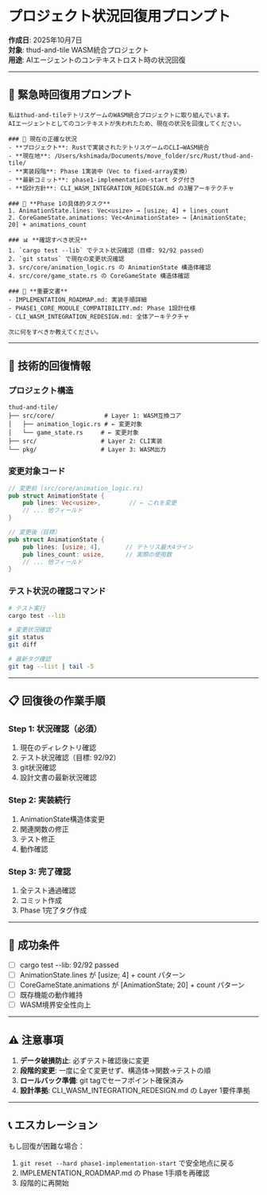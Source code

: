 # プロジェクト状況回復用プロンプト

**作成日**: 2025年10月7日  
**対象**: thud-and-tile WASM統合プロジェクト  
**用途**: AIエージェントのコンテキストロスト時の状況回復

---

## 🚨 **緊急時回復用プロンプト**

```
私はthud-and-tileテトリスゲームのWASM統合プロジェクトに取り組んでいます。
AIエージェントとしてのコンテキストが失われたため、現在の状況を回復してください。

### 📍 現在の正確な状況
- **プロジェクト**: Rustで実装されたテトリスゲームのCLI→WASM統合
- **現在地**: /Users/kshimada/Documents/move_folder/src/Rust/thud-and-tile/
- **実装段階**: Phase 1実装中（Vec to fixed-array変換）
- **最新コミット**: phase1-implementation-start タグ付き
- **設計方針**: CLI_WASM_INTEGRATION_REDESIGN.md の3層アーキテクチャ

### 🎯 **Phase 1の具体的タスク**
1. AnimationState.lines: Vec<usize> → [usize; 4] + lines_count
2. CoreGameState.animations: Vec<AnimationState> → [AnimationState; 20] + animations_count

### 📊 **確認すべき状況**
1. `cargo test --lib` でテスト状況確認（目標: 92/92 passed）
2. `git status` で現在の変更状況確認
3. src/core/animation_logic.rs の AnimationState 構造体確認
4. src/core/game_state.rs の CoreGameState 構造体確認

### 📖 **重要文書**
- IMPLEMENTATION_ROADMAP.md: 実装手順詳細
- PHASE1_CORE_MODULE_COMPATIBILITY.md: Phase 1設計仕様
- CLI_WASM_INTEGRATION_REDESIGN.md: 全体アーキテクチャ

次に何をすべきか教えてください。
```

---

## 🔧 **技術的回復情報**

### **プロジェクト構造**
```
thud-and-tile/
├── src/core/              # Layer 1: WASM互換コア
│   ├── animation_logic.rs # ← 変更対象
│   └── game_state.rs     # ← 変更対象
├── src/                  # Layer 2: CLI実装
└── pkg/                  # Layer 3: WASM出力
```

### **変更対象コード**
```rust
// 変更前 (src/core/animation_logic.rs)
pub struct AnimationState {
    pub lines: Vec<usize>,        // ← これを変更
    // ... 他フィールド
}

// 変更後（目標）
pub struct AnimationState {
    pub lines: [usize; 4],       // テトリス最大4ライン
    pub lines_count: usize,      // 実際の使用数
    // ... 他フィールド
}
```

### **テスト状況の確認コマンド**
```bash
# テスト実行
cargo test --lib

# 変更状況確認
git status
git diff

# 最新タグ確認
git tag --list | tail -5
```

---

## 📋 **回復後の作業手順**

### **Step 1: 状況確認（必須）**
1. 現在のディレクトリ確認
2. テスト状況確認（目標: 92/92）
3. git状況確認
4. 設計文書の最新状況確認

### **Step 2: 実装続行**
1. AnimationState構造体変更
2. 関連関数の修正
3. テスト修正
4. 動作確認

### **Step 3: 完了確認**
1. 全テスト通過確認
2. コミット作成
3. Phase 1完了タグ作成

---

## 🎯 **成功条件**
- [ ] cargo test --lib: 92/92 passed
- [ ] AnimationState.lines が [usize; 4] + count パターン
- [ ] CoreGameState.animations が [AnimationState; 20] + count パターン  
- [ ] 既存機能の動作維持
- [ ] WASM境界安全性向上

---

## ⚠️ **注意事項**
1. **データ破損防止**: 必ずテスト確認後に変更
2. **段階的変更**: 一度に全て変更せず、構造体→関数→テストの順
3. **ロールバック準備**: git tagでセーフポイント確保済み
4. **設計準拠**: CLI_WASM_INTEGRATION_REDESIGN.md の Layer 1要件準拠

---

## 📞 **エスカレーション**
もし回復が困難な場合：
1. `git reset --hard phase1-implementation-start` で安全地点に戻る
2. IMPLEMENTATION_ROADMAP.md の Phase 1手順を再確認
3. 段階的に再開始